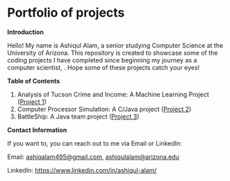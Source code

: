 # Portfolio of projects

**Introduction**

Hello! My name is Ashiqul Alam, a senior studying Computer Science at the University of Arizona. This repository is created to showcase some of the coding projects I have completed since beginning my journey as a computer scientist, . Hope some of these projects catch your eyes!

**Table of Contents**

1. Analysis of Tucson Crime and Income: A Machine Learning Project ([Project 1](https://github.com/Ash-Triple9/portfolio_of_projects/tree/eb3e66c8f99dd2eca3b77f66987535a050c958d6/Project%201))
2. Computer Processor Simulation: A C/Java project ([Project 2](https://github.com/Ash-Triple9/portfolio_of_projects/tree/75db0254685a2c7d020825d72f9f7f419ed69ced/Project%202))
3. BattleShip: A Java team project ([Project 3](https://github.com/Ash-Triple9/portfolio_of_projects/tree/83846ddfbe8beb46d873551a58b612f3cb6a75c8/Project%203))

**Contact Information**

If you want to, you can reach out to me via Email or LinkedIn:

Email: ashiqalam495@gmail.com, ashiqulalam@arizona.edu

LinkedIn: https://www.linkedin.com/in/ashiqul-alam/
